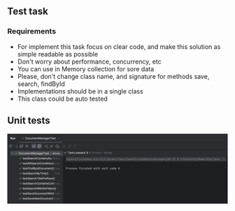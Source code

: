 ## Test task

### Requirements


* For implement this task focus on clear code, and make this solution as simple readable as possible
* Don't worry about performance, concurrency, etc
* You can use in Memory collection for sore data
* Please, don't change class name, and signature for methods save, search, findById
* Implementations should be in a single class
* This class could be auto tested

## Unit tests  
![Screen](https://github.com/kirinho/InnovatelUTechTask/blob/main/images/test-cases.png?raw=true) 
